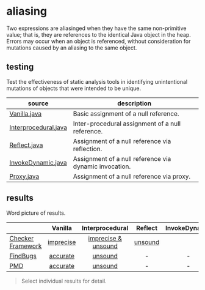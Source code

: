 # aliasing
Two expressions are aliasinged when they have the same non-primitive value; that is, they are references to the identical Java object in the heap. Errors may occur when an object is referenced, without consideration for mutations caused by an aliasing to the same object.

## testing
Test the effectiveness of static analysis tools in identifying unintentional mutations of objects that were intended to be unique.

| source | description |
| --- | --- |
| [Vanilla.java](https://github.com/michaelemery/staticanalysis/blob/master/checker/aliasing/Vanilla.java) | Basic assignment of a null reference. |
| [Interprocedural.java](https://github.com/michaelemery/staticanalysis/blob/master/checker/aliasing/Interprocedural.java) | Inter-procedural assignment of a null reference. |
| [Reflect.java](https://github.com/michaelemery/staticanalysis/blob/master/checker/aliasing/Reflect.java) | Assignment of a null reference via reflection. |
| [InvokeDynamic.java]() | Assignment of a null reference via dynamic invocation. |
| [Proxy.java]() | Assignment of a null reference via proxy. |

## results

Word picture of results.

|  | Vanilla | Interprocedural | Reflect | InvokeDynamic | Proxy |
| --- | :---: | :---: | :---: | :---: | :---: |
| [Checker Framework](https://github.com/michaelemery/staticanalysis/blob/master/checker/aliasing/checkerframework.md#checker-framework) | [imprecise](https://github.com/michaelemery/staticanalysis/blob/master/checker/aliasing/checkerframework.md#vanilla) | [imprecise & unsound](https://github.com/michaelemery/staticanalysis/blob/master/checker/aliasing/checkerframework.md#interprocedural) | [unsound](https://github.com/michaelemery/staticanalysis/blob/master/checker/aliasing/checkerframework.md#reflection) |  |  |
| [FindBugs](https://github.com/michaelemery/staticanalysis/blob/master/checker/aliasing/findbugs.md#findbugs) | [accurate](https://github.com/michaelemery/staticanalysis/blob/master/checker/aliasing/findbugs.md#vanilla) | [unsound](https://github.com/michaelemery/staticanalysis/blob/master/checker/aliasing/findbugs.md#interprocedural) | - | - | - |
| [PMD](https://github.com/michaelemery/staticanalysis/blob/master/checker/aliasing/pmd.md#pmd) |  [accurate](https://github.com/michaelemery/staticanalysis/blob/master/checker/aliasing/pmd.md#vanilla) | [unsound](https://github.com/michaelemery/staticanalysis/blob/master/checker/aliasing/pmd.md#interprocedural) | - | - | - |

> Select individual results for detail.